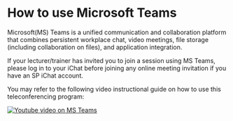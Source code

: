 # How to use Microsoft Teams

Microsoft(MS) Teams is a unified communication and collaboration platform that combines persistent workplace chat, video meetings, file storage (including collaboration on files), and application integration. 

If your lecturer/trainer has invited you to join a session using MS Teams, please log in to your iChat before joining any online meeting invitation if you have an SP iChat account.

You may refer to the following video instructional guide on how to use this teleconferencing program:

[![Youtube video on MS Teams](http://img.youtube.com/vi/YOUTUBE_VIDEO_ID_HERE/0.jpg)](https://www.youtube.com/watch?v=OxfukizkyCA)
